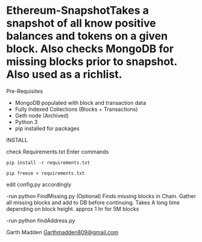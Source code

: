 # Ethereum-SnapshotTakes a snapshot of all know positive balances and tokens on a given block. Also checks MongoDB for missing blocks prior to snapshot. Also used as a richlist.

Pre-Requisites

- MongoDB populated with block and transaction data
- Fully Indexed Collections (Blocks + Transactions)
- Geth node (Archived)
- Python 3
- pip installed for packages

INSTALL

check Requirements.txt
Enter commands

```pip install -r requirements.txt```

```pip freeze > requirements.txt```

edit config.py accordingly

-run python FindMissing.py (Optional) 
Finds missing blocks in Chain. Gather all missing blocks and add to DB before continuing.
Takes A long time depending on block height. approx 1 hr for 5M blocks

-run python findAddress.py


Garth Madden
Garthmadden809@gmail.com 
